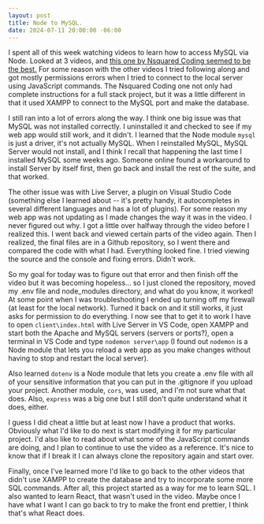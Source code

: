 ```yaml
---
layout: post
title: Node to MySQL.
date: 2024-07-11 20:00:00 -06:00
---
```

I spent all of this week watching videos to learn how to access MySQL via Node.  Looked at 3 videos, and [this one by Nsquared Coding seemed to be the best.](https://www.youtube.com/watch?v=vrj9AohVhPA)  For some reason with the other videos I tried following along and got mostly permissions errors when I tried to connect to the local server using JavaScript commands.  The Nsquared Coding one not only had complete instructions for a full stack project, but it was a little different in that it used XAMPP to connect to the MySQL port and make the database. 

I still ran into a lot of errors along the way.  I think one big issue was that MySQL was not installed correctly.  I uninstalled it and checked to see if my web app would still work, and it didn't.  I learned that the Node module `mysql` is just a driver, it's not actually MySQL.  When I reinstalled MySQL, MySQL Server would not install, and I think I recall that happening the last time I installed MySQL some weeks ago.  Someone online found a workaround to install Server by itself first, then go back and install the rest of the suite, and that worked.

The other issue was with Live Server, a plugin on Visual Studio Code (something else I learned about -- it's pretty handy, it autocompletes in several different languages and has a lot of plugins).  For some reason my web app was not updating as I made changes the way it was in the video.  I never figured out why.  I got a little over halfway through the video before I realized this.  I went back and viewed certain parts of the video again.  Then I realized, the final files are in a Github repository, so I went there and compared the code with what I had.  Everything looked fine.  I tried viewing the source and the console and fixing errors.  Didn't work.

So my goal for today was to figure out that error and then finish off the video but it was becoming hopeless...  so I just cloned the repository, moved my .env file and node_modules directory, and what do you know, it worked!  At some point when I was troubleshooting I ended up turning off my firewall (at least for the local network).  Turned it back on and it still works, it just asks for permission to do everything.  I now see that to get it to work I have to open `client\index.html` with Live Server in VS Code, open XAMPP and start both the Apache and MySQL servers (servers or ports?), open a terminal in VS Code and type `nodemon server\app` (I found out `nodemon` is a Node module that lets you reload a web app as you make changes without having to stop and restart the local server).

Also learned `dotenv` is a Node module that lets you create a .env file with all of your sensitive information that you can put in the .gitignore if you upload your project.  Another module, `cors`, was used, and I'm not sure what that does.  Also, `express` was a big one but I still don't quite understand what it does, either.

I guess I did cheat a little but at least now I have a product that works.  Obviously what I'd like to do next is start modifying it for my particular project.  I'd also like to read about what some of the JavaScript commands are doing, and I plan to continue to use the video as a reference.  It's nice to know that if I break it I can always clone the repository again and start over.  

Finally, once I've learned more I'd like to go back to the other videos that didn't use XAMPP to create the database and try to incorporate some more SQL commands.  After all, this project started as a way for me to learn SQL.  I also wanted to learn React, that wasn't used in the video.  Maybe once I have what I want I can go back to try to make the front end prettier, I think that's what React does.